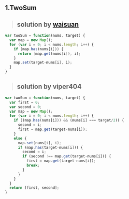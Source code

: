 ## 1.TwoSum
> ## solution by [waisuan](https://discuss.leetcode.com/topic/16687/my-short-java-solution-o-n-hashmap)

```javascript
var twoSum = function(nums, target) {
  var map = new Map();
  for (var i = 0; i < nums.length; i++) {
    if (map.has(nums[i])) {
      return [map.get(nums[i]), i];
    }
    map.set(target-nums[i], i);
  }
}
```
> ## solution by viper404

```javascript
var twoSum = function(nums, target) {
  var first = 0;
  var second = 0;
  var map = new Map();
  for (var i = 0; i < nums.length; i++) {
    if ((map.has(nums[i])) && (nums[i] === target/2)) {
      second = i;
      first = map.get(target-nums[i]);
    }
    else {
      map.set(nums[i], i);
      if (map.has(target-nums[i])) {
        second = i;
        if (second !== map.get(target-nums[i])) {
          first = map.get(target-nums[i]);
          break;
        }
      }
    }
  }
  return [first, second];
}
```
